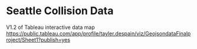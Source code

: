 # Seattle Collision Data
V1.2 of Tableau interactive data map
https://public.tableau.com/app/profile/tayler.despain/viz/GeojsondataFinalproject/Sheet1?publish=yes

